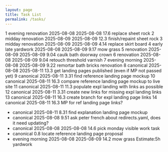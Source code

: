 ```yaml
---
layout: page
title: Task List
permalink: /tasks/
---
```

 1 evening renovation     2025-08-08 2025-08-08 17.6 replace sheet rock
 2 midday renovation      2025-08-09 2025-08-09 12.3 finish/repaint sheet rock
 3 midday renovation      2025-08-09 2025-08-09 4.14 replace skirt board
 4 early late yardwork    2025-08-08 2025-08-09 9.17 mow grass
 5 renovation             2025-08-09 2025-08-09 9.04 caulk bath doorway crown
 6 renovation             2025-08-08 2025-08-09 9.04 retouch threshold varnish
 7 evening morning        2025-08-08 2025-08-09 9.22 remortar bath bricks
   renovation
 8 canonical              2025-08-08 2025-08-11 13.3 get landing pages published
                                                     (even if MP not passed yet)
 9 canonical                         2025-08-11 3.31 find reference landing page
                                                     mockup
10 canonical                         2025-08-11 16.3 compare reference landing
                                                     page mockup to live site
11 canonical                         2025-08-11 11.3 populate expl landing with
                                                     links as possible
12 canonical                         2025-08-11 3.31 create new links for
                                                     missing expl landing links
13 canonical                         2025-08-11 16.3 create branch for expl
                                                     landing page links
14 canonical                         2025-08-11 16.3 MP for ref landing page
                                                     links?
 - canonical                         2025-08-11 8.31 find explanation landing
                                                     page mockup
 - canonical                         2025-08-08 9.51 ask peter french about
                                                     redirects.yaml, does it
                                                     need updating?
 - canonical              2025-08-08 2025-08-08 14.6 pick monday visible work
                                                     task
 - canonical                                     0.8 locate reference landing
                                                     page proposal
 - evening morning        2025-08-08 2025-08-09 14.2 mow grass Estimate:5h
   yardwork
